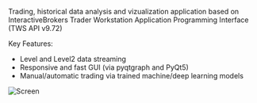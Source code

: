 Trading, historical data analysis and vizualization application based on InteractiveBrokers Trader Workstation Application Programming Interface (TWS API v9.72)

Key Features:
- Level and Level2 data streaming
- Responsive and fast GUI (via pyqtgraph and PyQt5)
- Manual/automatic trading via trained machine/deep learning models

![Screen](https://user-images.githubusercontent.com/73600288/122332190-4d7aa900-cf36-11eb-9775-a63402bbceb9.png)
